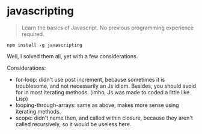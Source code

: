 # javascripting

> Learn the basics of Javascript. No previous programming experience required.
    
    npm install -g javascripting
    
Well, I solved them all, yet with a few considerations.

Considerations:
- for-loop: didn't use post increment, because sometimes it is troublesome,
    and not necessarily an Js idiom. Besides, you should avoid for in most 
    iterating methods. (imho, Js was made to coded a little like Lisp)
- looping-through-arrays: same as above, makes more sense using iterating 
    methods.
- scope: didn't name then, and called within closure, because they aren't
    called recursively, so it would be useless here.